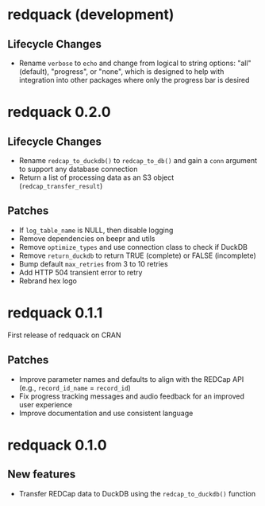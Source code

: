 # redquack (development)

## Lifecycle Changes
* Rename `verbose` to `echo` and change from logical to string options: "all" (default), "progress", or "none", which is designed to help with integration into other packages where only the progress bar is desired

# redquack 0.2.0

## Lifecycle Changes
* Rename `redcap_to_duckdb()` to `redcap_to_db()` and gain a `conn` argument to support any database connection
* Return a list of processing data as an S3 object (`redcap_transfer_result`) 

## Patches
* If `log_table_name` is NULL, then disable logging
* Remove dependencies on beepr and utils
* Remove `optimize_types` and use connection class to check if DuckDB
* Remove `return_duckdb` to return TRUE (complete) or FALSE (incomplete)
* Bump default `max_retries` from 3 to 10 retries
* Add HTTP 504 transient error to retry
* Rebrand hex logo

# redquack 0.1.1
First release of redquack on CRAN

## Patches
* Improve parameter names and defaults to align with the REDCap API (e.g., `record_id_name` = `record_id`)
* Fix progress tracking messages and audio feedback for an improved user experience
* Improve documentation and use consistent language

# redquack 0.1.0

## New features
* Transfer REDCap data to DuckDB using the `redcap_to_duckdb()` function
